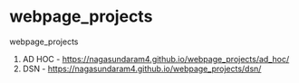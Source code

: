 # webpage_projects
webpage_projects
1. AD HOC -  https://nagasundaram4.github.io/webpage_projects/ad_hoc/
2. DSN - https://nagasundaram4.github.io/webpage_projects/dsn/
